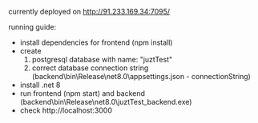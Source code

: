 currently deployed on http://91.233.169.34:7095/

running guide:
- install dependencies for frontend (npm install)
- create 
  1) postgresql database with name: "juztTest" 
  2) correct database connection string (backend\bin\Release\net8.0\appsettings.json - connectionString)
- install .net 8
- run frontend (npm start) and backend (backend\bin\Release\net8.0\juztTest_backend.exe)
- check http://localhost:3000
